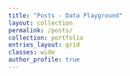 ```yaml
---
title: "Posts - Data Playground"
layout: collection
permalink: /posts/
collection: portfolio
entries_layout: grid
classes: wide
author_profile: true
---
```

